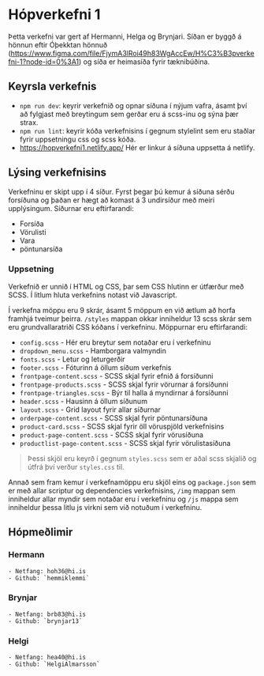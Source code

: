 # Hópverkefni 1

Þetta verkefni var gert af Hermanni, Helga og Brynjari. Síðan er byggð á hönnun eftir Óþekktan hönnuð (https://www.figma.com/file/FjymA3lRoi49h83WgAccEw/H%C3%B3pverkefni-1?node-id=0%3A1) og síða er heimasíða fyrir tæknibúðina.

## Keyrsla verkefnis
- `npm run dev`: keyrir verkefnið og opnar síðuna í nýjum vafra, ásamt því að fylgjast með breytingum sem gerðar eru á scss-inu og sýna þær strax.
- `npm run lint`: keyrir kóða verkefnisins í gegnum stylelint sem eru staðlar fyrir uppsetningu css og scss kóða.
- https://hopverkefni1.netlify.app/ Hér er linkur á síðuna uppsetta á netlify.

## Lýsing verkefnisins

Verkefninu er skipt upp í 4 síður. Fyrst þegar þú kemur á síðuna sérðu forsíðuna og þaðan er hægt að komast á 3 undirsíður með meiri upplýsingum. Síðurnar eru eftirfarandi:

- Forsíða
- Vörulisti
- Vara
- pöntunarsíða

### Uppsetning 

Verkefnið er unnið í HTML og CSS, þar sem CSS hlutinn er útfærður með SCSS. Í litlum hluta verkefnins notast við Javascript.

Í verkefna möppu eru 9 skrár, ásamt 5 möppum en við ætlum að horfa framhjá tveimur þeirra. `/styles` mappan okkar inniheldur 13 scss skrár sem eru grundvallaratriði CSS kóðans í verkefninu. Möppurnar eru eftirfarandi:


- `config.scss` - Hér eru breytur sem notaðar eru í verkefninu
- `dropdown_menu.scss` - Hamborgara valmyndin
- `fonts.scss` - Letur og leturgerðir
- `footer.scss` - Fóturinn á öllum síðum verkefnis
- `frontpage-content.scss` - SCSS skjal fyrir efnið á forsíðunni
- `frontpage-products.scss` - SCSS skjal fyrir vörurnar á forsíðunni
- `frontpage-triangles.scss` - Býr til halla á myndirnar á forsíðunni
- `header.scss` - Hausinn á öllum síðunum
- `layout.scss` - Grid layout fyrir allar síðurnar
- `orderpage-content.scss` - SCSS skjal fyrir pöntunarsíðuna
- `product-card.scss` - SCSS skjal fyrir öll vöruspjöld verkefnisins
- `product-page-content.scss` - SCSS skjal fyrir vörusíðuna
- `productlist-page-content.scss` - SCSS skjal fyrir vörulistasíðuna

>Þessi skjöl eru keyrð í gegnum `styles.scss` sem er aðal scss skjalið og útfrá því verður `styles.css` til.

Annað sem fram kemur í verkefnamöppu eru skjöl eins og `package.json` sem er með allar scriptur og dependencies verkefnisins, `/img` mappan sem inniheldur allar myndir sem notaðar eru í verkefninu og `/js` mappa sem inniheldur þessa litlu js virkni sem við notuðum í verkefninu.

## Hópmeðlimir
### Hermann
    - Netfang: hoh36@hi.is
    - Github: `hemmiklemmi`

### Brynjar
    - Netfang: brb83@hi.is
    - Github: `brynjar13`

### Helgi
    - Netfang: hea40@hi.is
    - Github: `HelgiAlmarsson`
